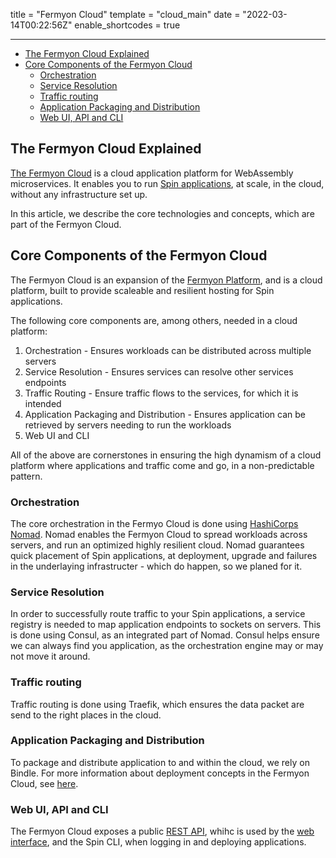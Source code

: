 title = "Fermyon Cloud"
template = "cloud_main"
date = "2022-03-14T00:22:56Z"
enable_shortcodes = true

---

- [The Fermyon Cloud Explained](#the-fermyon-cloud-explained)
- [Core Components of the Fermyon Cloud](#core-components-of-the-fermyon-cloud)
  - [Orchestration](#orchestration)
  - [Service Resolution](#service-resolution)
  - [Traffic routing](#traffic-routing)
  - [Application Packaging and Distribution](#application-packaging-and-distribution)
  - [Web UI, API and CLI](#web-ui-api-and-cli)

## The Fermyon Cloud Explained

[The Fermyon Cloud](https://cloud.fermyon.com) is a cloud application platform for WebAssembly microservices. It enables you to run [Spin applications](/spin), at scale, in the cloud, without any infrastructure set up.

In this article, we describe the core technologies and concepts, which are part of the Fermyon Cloud.

## Core Components of the Fermyon Cloud

The Fermyon Cloud is an expansion of the [Fermyon Platform](https://github.com/fermyon/installer), and is a cloud platform, built to provide scaleable and resilient hosting for Spin applications. 

The following core components are, among others, needed in a cloud platform:

1. Orchestration - Ensures workloads can be distributed across multiple servers
2. Service Resolution - Ensures services can resolve other services endpoints
3. Traffic Routing - Ensure traffic flows to the services, for which it is intended
4. Application Packaging and Distribution - Ensures application can be retrieved by servers needing to run the workloads
5. Web UI and CLI

All of the above are cornerstones in ensuring the high dynamism of a cloud platform where applications and traffic come and go, in a non-predictable pattern.

### Orchestration

The core orchestration in the Fermyo Cloud is done using [HashiCorps Nomad](https://www.hahshicorp.com/nomad). Nomad enables the Fermyon Cloud to spread workloads across servers, and run an optimized highly resilient cloud. Nomad guarantees quick placement of Spin applications, at deployment, upgrade and failures in the underlaying infrastructer - which do happen, so we planed for it.

### Service Resolution

In order to successfully route traffic to your Spin applications, a service registry is needed to map application endpoints to sockets on servers. This is done using Consul, as an integrated part of Nomad. Consul helps ensure we can always find you application, as the orchestration engine may or may not move it around.

### Traffic routing

Traffic routing is done using Traefik, which ensures the data packet are send to the right places in the cloud.

### Application Packaging and Distribution

To package and distribute application to and within the cloud, we rely on Bindle. For more information about deployment concepts in the Fermyon Cloud, see [here](deployment-concept).

### Web UI, API and CLI

The Fermyon Cloud exposes a public [REST API](rest-api.md), whihc is used by the [web interface](https://cloud.fermyon.com), and the Spin CLI, when logging in and deploying applications.
